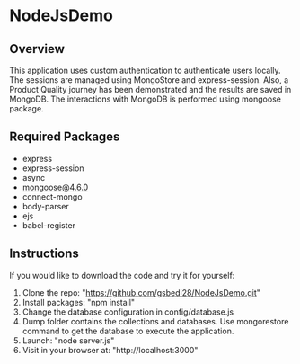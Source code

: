 # NodeJsDemo

## Overview

This application uses custom authentication to authenticate users locally. The sessions are managed using MongoStore and express-session. 
Also, a Product Quality journey has been demonstrated and the results are saved in MongoDB.
The interactions with MongoDB is performed using mongoose package.

## Required Packages

- express
- express-session
- async
- mongoose@4.6.0
- connect-mongo
- body-parser
- ejs
- babel-register

## Instructions

If you would like to download the code and try it for yourself:

1. Clone the repo: "https://github.com/gsbedi28/NodeJsDemo.git"
2. Install packages: "npm install"
3. Change the database configuration in config/database.js
4. Dump folder contains the collections and databases. Use mongorestore command to get the database to execute the application.
5. Launch: "node server.js"
6. Visit in your browser at: "http://localhost:3000"
